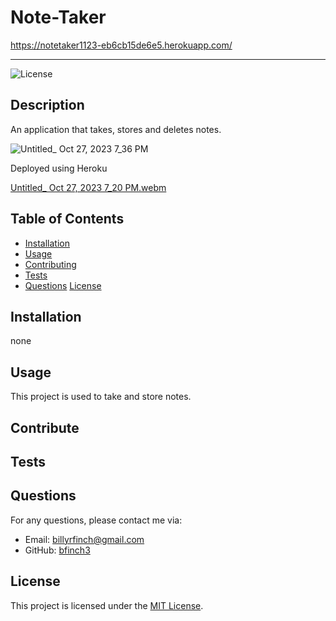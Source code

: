 # Note-Taker
https://notetaker1123-eb6cb15de6e5.herokuapp.com/
<hr>


![License](https://img.shields.io/badge/license-MIT-blue.svg)

## Description

An application that takes, stores and deletes notes.

![Untitled_ Oct 27, 2023 7_36 PM](https://github.com/Bfinch3/Note-Taker/assets/144380049/0a264e23-7ec9-4c7c-8099-58498ab804c0)

Deployed using Heroku

[Untitled_ Oct 27, 2023 7_20 PM.webm](https://github.com/Bfinch3/Note-Taker/assets/144380049/685b3030-5981-4351-ad60-fa9f78934de1)


## Table of Contents

- [Installation](#installation)
- [Usage](#usage)
- [Contributing](#contributing)
- [Tests](#tests)
- [Questions](#questions)
[License](https://opensource.org/licenses/MIT)

## Installation

none

## Usage

This project is used to take and store notes.

## Contribute



## Tests



## Questions

For any questions, please contact me via:

- Email: billyrfinch@gmail.com
- GitHub: [bfinch3](https://github.com/bfinch3)

## License

This project is licensed under the [MIT License]([License](https://opensource.org/licenses/MIT)).
